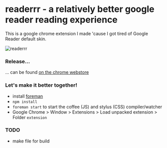 # readerrr - a relatively better google reader reading experience
This is a google chrome extension I made 'cause I got tired of Google Reader default skin.

![readerrr](http://i.imgur.com/fWRw6v4.png)

### Release&hellip;
&hellip; can be found [on the chrome webstore](https://chrome.google.com/webstore/detail/readerrr/dljhagpflpblckhpalcondhfnekglcgl)

### Let's make it better together!
- install [foreman](https://github.com/ddollar/foreman)
- `npm install`
- `foreman start` to start the coffee (JS) and stylus (CSS) compiler/watcher
- Google Chrome > Window > Extensions > Load unpacked extension > Folder `extension`

### TODO
- make file for build
